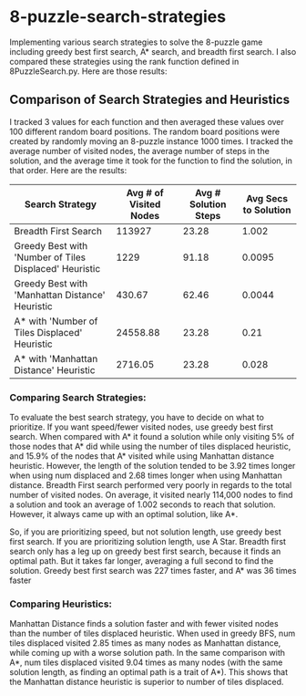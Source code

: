 # 8-puzzle-search-strategies
Implementing various search strategies to solve the 8-puzzle game including greedy best first search, A* search, and breadth first search.
I also compared these strategies using the rank function defined in 8PuzzleSearch.py. Here are those results:

## Comparison of Search Strategies and Heuristics
I tracked 3 values for each function and then averaged these values over 100 different random board positions. The random board positions were created by randomly moving an 8-puzzle instance 1000 times. I tracked the average number of visited nodes, the average number of steps in the solution, and the average time it took for the function to find the solution, in that order. Here are the results:

| Search Strategy                                         | Avg # of Visited Nodes  | Avg # Solution Steps  | Avg Secs to Solution |
| ------------------------------------------------------- | ----------------------- | --------------------- | -------------------- |
| Breadth First Search                                    | 113927                  | 23.28                 | 1.002                |
| Greedy Best with 'Number of Tiles Displaced' Heuristic  | 1229                    | 91.18                 | 0.0095               |
| Greedy Best with 'Manhattan Distance' Heuristic         | 430.67                  | 62.46                 | 0.0044               |
| A* with 'Number of Tiles Displaced' Heuristic           | 24558.88                | 23.28                 | 0.21                 |
| A* with 'Manhattan Distance' Heuristic                  | 2716.05                 | 23.28                 | 0.028                |

### Comparing Search Strategies:
To evaluate the best search strategy, you have to decide on what to prioritize. If you want speed/fewer visited nodes, use greedy best first search. When compared with A* it found a solution while only visiting 5% of those nodes that A* did while using the number of tiles displaced heuristic, and 15.9% of the nodes that A* visited while using Manhattan distance heuristic. However, the length of the solution tended to be 3.92 times longer when using num displaced and 2.68 times longer when using Manhattan distance.
Breadth First search performed very poorly in regards to the total number of visited nodes. On average, it visited nearly 114,000 nodes to find a solution and took an average of 1.002 seconds to reach that solution. However, it always came up with an optimal solution, like A*.

So, if you are prioritizing speed, but not solution length, use greedy best first search. If you are prioritizing solution length, use A Star. Breadth first search only has a leg up on greedy best first search, because it finds an optimal path. But it takes far longer, averaging a full second to find the solution. Greedy best first search was 227 times faster, and A* was 36 times faster

### Comparing Heuristics:
Manhattan Distance finds a solution faster and with fewer visited nodes than the number of tiles displaced heuristic. When used in greedy BFS, num tiles displaced visited 2.85 times as many nodes as Manhattan distance, while coming up with a worse solution path. In the same comparison with A*, num tiles displaced visited 9.04 times as many nodes (with the same solution length, as finding an optimal path is a trait of A*). This shows that the Manhattan distance heuristic is superior to number of tiles displaced.

